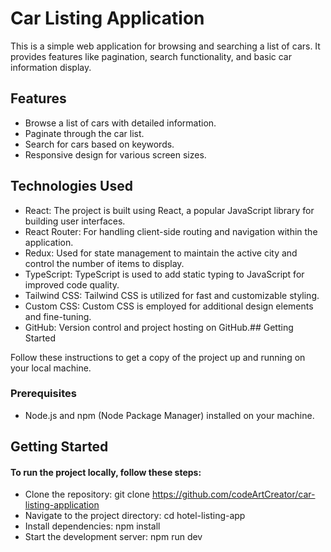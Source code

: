 # Car Listing Application

This is a simple web application for browsing and searching a list of cars. It provides features like pagination, search functionality, and basic car information display.

## Features

- Browse a list of cars with detailed information.
- Paginate through the car list.
- Search for cars based on keywords.
- Responsive design for various screen sizes.

## Technologies Used

- React: The project is built using React, a popular JavaScript library for building user interfaces.
- React Router: For handling client-side routing and navigation within the application.
- Redux: Used for state management to maintain the active city and control the number of items to display.
- TypeScript: TypeScript is used to add static typing to JavaScript for improved code quality.
- Tailwind CSS: Tailwind CSS is utilized for fast and customizable styling.
- Custom CSS: Custom CSS is employed for additional design elements and fine-tuning.
- GitHub: Version control and project hosting on GitHub.## Getting Started

Follow these instructions to get a copy of the project up and running on your local machine.

### Prerequisites

- Node.js and npm (Node Package Manager) installed on your machine.

## Getting Started

#### To run the project locally, follow these steps:

- Clone the repository: git clone https://github.com/codeArtCreator/car-listing-application
- Navigate to the project directory: cd hotel-listing-app
- Install dependencies: npm install
- Start the development server: npm run dev
